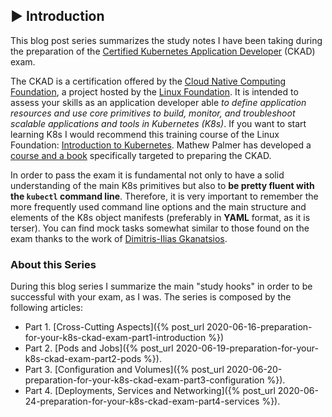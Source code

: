 ## ▶️ Introduction

This blog post series summarizes the study notes I have been taking during the preparation of 
the [Certified Kubernetes Application Developer](https://training.linuxfoundation.org/certification/certified-kubernetes-application-developer-ckad) (CKAD) exam. 

The CKAD is a certification offered by the [Cloud Native Computing Foundation](https://www.cncf.io/), a project hosted by the [Linux Foundation](https://www.linuxfoundation.org/).
It is intended to assess your skills as an application developer able *to define application resources and use core primitives to build, monitor, and troubleshoot scalable applications and tools in Kubernetes (K8s)*. If you want to start learning K8s I would recommend this training course of the Linux Foundation: [Introduction to Kubernetes](https://www.edx.org/es/course/introduction-to-kubernetes). 
Mathew Palmer has developed a [course and a book](https://matthewpalmer.net/kubernetes-app-developer/) specifically targeted to preparing the CKAD.

In order to pass the exam it is fundamental not only to have a solid understanding of the main K8s primitives 
but also to **be pretty fluent with the `kubectl` command line**. Therefore, it is very important to remember the more frequently used command line options and the main structure and elements of the K8s object manifests (preferably in **YAML** format, as it is terser). You can find mock tasks somewhat similar to those found on the exam thanks to the work of
[Dimitris-Ilias Gkanatsios](https://github.com/dgkanatsios/CKAD-exercises).

### About this Series

During this blog series I summarize the main "study hooks" in order to be successful with your exam, as I was. The series is
composed by the following articles:

* Part 1. [Cross-Cutting Aspects]({% post_url 2020-06-16-preparation-for-your-k8s-ckad-exam-part1-introduction %})
* Part 2. [Pods and Jobs]({% post_url 2020-06-19-preparation-for-your-k8s-ckad-exam-part2-pods %}).
* Part 3. [Configuration and Volumes]({% post_url 2020-06-20-preparation-for-your-k8s-ckad-exam-part3-configuration %}).
* Part 4. [Deployments, Services and Networking]({% post_url 2020-06-24-preparation-for-your-k8s-ckad-exam-part4-services %}).
